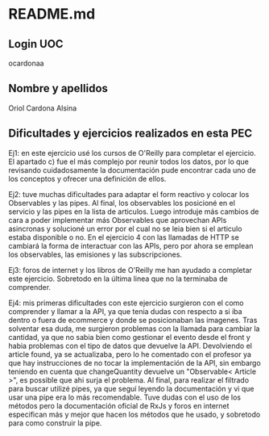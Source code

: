 # README.md
## Login UOC
ocardonaa

## Nombre y apellidos
Oriol Cardona Alsina

## Dificultades y ejercicios realizados en esta PEC

Ej1: en este ejercicio usé los cursos de O'Reilly para completar el ejercicio. El apartado c) fue el más complejo por reunir todos los datos, por lo que revisando cuidadosamente la documentación pude encontrar cada uno de los conceptos y ofrecer una definición de ellos.

Ej2: tuve muchas dificultades para adaptar el form reactivo y colocar los Observables y las pipes. Al final, los observables los posicioné en el servicio y las pipes en la lista de articulos. Luego introduje más cambios de cara a poder implementar más Observables que aprovechan APIs asincronas y solucioné un error por el cual no se leia bien si el articulo estaba disponible o no. En el ejercicio 4 con las llamadas de HTTP se cambiará la forma de interactuar con las APIs, pero por ahora se emplean los observables, las emisiones y las subscripciones.

Ej3: foros de internet y los libros de O'Reilly me han ayudado a completar este ejercicio. Sobretodo en la última linea que no la terminaba de comprender.

Ej4: mis primeras dificultades con este ejercicio surgieron con el como comprender y llamar a la API, ya que tenia dudas con respecto a si iba dentro o fuera de ecommerce y donde se posicionaban las imagenes. Tras solventar esa duda, me surgieron problemas con la llamada para cambiar la cantidad, ya que no sabia bien como gestionar el evento desde el front y habia problemas con el tipo de datos que devuelve la API. Devolviendo el article found, ya se actualizaba, pero lo he comentado con el profesor ya que hay instrucciones de no tocar la implementación de la API, sin embargo teniendo en cuenta que changeQuantity devuelve un "Observable< Article >", es possible que ahi surja el problema. Al final, para realizar el filtrado para buscar utilizé pipes, ya que seguí leyendo la documentación y vi que usar una pipe era lo más recomendable. Tuve dudas con el uso de los métodos pero la documentación oficial de RxJs y foros en internet especifican más y mejor que hacen los métodos que he usado, y sobretodo para como construir la pipe.